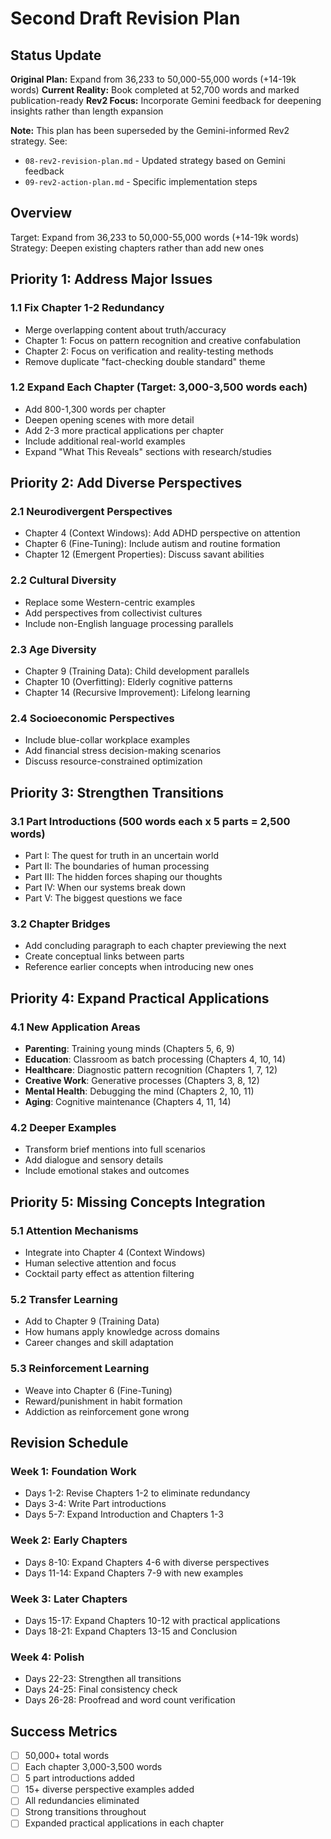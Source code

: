 # Second Draft Revision Plan

## Status Update

**Original Plan:** Expand from 36,233 to 50,000-55,000 words (+14-19k words)
**Current Reality:** Book completed at 52,700 words and marked publication-ready
**Rev2 Focus:** Incorporate Gemini feedback for deepening insights rather than length expansion

**Note:** This plan has been superseded by the Gemini-informed Rev2 strategy. See:
- `08-rev2-revision-plan.md` - Updated strategy based on Gemini feedback
- `09-rev2-action-plan.md` - Specific implementation steps

## Overview

Target: Expand from 36,233 to 50,000-55,000 words (+14-19k words)
Strategy: Deepen existing chapters rather than add new ones

## Priority 1: Address Major Issues

### 1.1 Fix Chapter 1-2 Redundancy

- Merge overlapping content about truth/accuracy
- Chapter 1: Focus on pattern recognition and creative confabulation
- Chapter 2: Focus on verification and reality-testing methods
- Remove duplicate "fact-checking double standard" theme

### 1.2 Expand Each Chapter (Target: 3,000-3,500 words each)

- Add 800-1,300 words per chapter
- Deepen opening scenes with more detail
- Add 2-3 more practical applications per chapter
- Include additional real-world examples
- Expand "What This Reveals" sections with research/studies

## Priority 2: Add Diverse Perspectives

### 2.1 Neurodivergent Perspectives

- Chapter 4 (Context Windows): Add ADHD perspective on attention
- Chapter 6 (Fine-Tuning): Include autism and routine formation
- Chapter 12 (Emergent Properties): Discuss savant abilities

### 2.2 Cultural Diversity

- Replace some Western-centric examples
- Add perspectives from collectivist cultures
- Include non-English language processing parallels

### 2.3 Age Diversity

- Chapter 9 (Training Data): Child development parallels
- Chapter 10 (Overfitting): Elderly cognitive patterns
- Chapter 14 (Recursive Improvement): Lifelong learning

### 2.4 Socioeconomic Perspectives

- Include blue-collar workplace examples
- Add financial stress decision-making scenarios
- Discuss resource-constrained optimization

## Priority 3: Strengthen Transitions

### 3.1 Part Introductions (500 words each x 5 parts = 2,500 words)

- Part I: The quest for truth in an uncertain world
- Part II: The boundaries of human processing
- Part III: The hidden forces shaping our thoughts
- Part IV: When our systems break down
- Part V: The biggest questions we face

### 3.2 Chapter Bridges

- Add concluding paragraph to each chapter previewing the next
- Create conceptual links between parts
- Reference earlier concepts when introducing new ones

## Priority 4: Expand Practical Applications

### 4.1 New Application Areas

- **Parenting**: Training young minds (Chapters 5, 6, 9)
- **Education**: Classroom as batch processing (Chapters 4, 10, 14)
- **Healthcare**: Diagnostic pattern recognition (Chapters 1, 7, 12)
- **Creative Work**: Generative processes (Chapters 3, 8, 12)
- **Mental Health**: Debugging the mind (Chapters 2, 10, 11)
- **Aging**: Cognitive maintenance (Chapters 4, 11, 14)

### 4.2 Deeper Examples

- Transform brief mentions into full scenarios
- Add dialogue and sensory details
- Include emotional stakes and outcomes

## Priority 5: Missing Concepts Integration

### 5.1 Attention Mechanisms

- Integrate into Chapter 4 (Context Windows)
- Human selective attention and focus
- Cocktail party effect as attention filtering

### 5.2 Transfer Learning

- Add to Chapter 9 (Training Data)
- How humans apply knowledge across domains
- Career changes and skill adaptation

### 5.3 Reinforcement Learning

- Weave into Chapter 6 (Fine-Tuning)
- Reward/punishment in habit formation
- Addiction as reinforcement gone wrong

## Revision Schedule

### Week 1: Foundation Work

- Days 1-2: Revise Chapters 1-2 to eliminate redundancy
- Days 3-4: Write Part introductions
- Days 5-7: Expand Introduction and Chapters 1-3

### Week 2: Early Chapters

- Days 8-10: Expand Chapters 4-6 with diverse perspectives
- Days 11-14: Expand Chapters 7-9 with new examples

### Week 3: Later Chapters

- Days 15-17: Expand Chapters 10-12 with practical applications
- Days 18-21: Expand Chapters 13-15 and Conclusion

### Week 4: Polish

- Days 22-23: Strengthen all transitions
- Days 24-25: Final consistency check
- Days 26-28: Proofread and word count verification

## Success Metrics

- [ ] 50,000+ total words
- [ ] Each chapter 3,000-3,500 words
- [ ] 5 part introductions added
- [ ] 15+ diverse perspective examples added
- [ ] All redundancies eliminated
- [ ] Strong transitions throughout
- [ ] Expanded practical applications in each chapter
